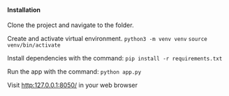 #### Installation ####
Clone the project and navigate to the folder.

Create and activate virtual environment.
`python3 -m venv venv`
`source venv/bin/activate`

Install dependencies with the command:
`pip install -r requirements.txt `

Run the app with the command:
`python app.py`

Visit [http:127.0.0.1:8050/](http:127.0.0.1:8050/) in your web browser
